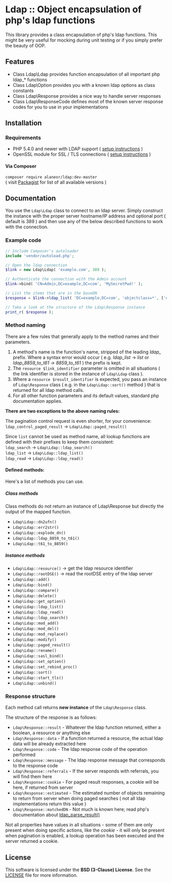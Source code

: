 # Ldap :: Object encapsulation of php's ldap functions

This library provides a class encapsulation of php's ldap functions. This might be very useful for mocking during unit testing or if you simply prefer the beauty of OOP.

## Features

 - Class Ldap\Ldap provides function encapsulation of all important php ldap_* functions
 - Class Ldap\Option provides you with a known ldap options as class constants
 - Class Ldap\Response provides a nice way to handle server responses
 - Class Ldap\ResponseCode defines most of the known server response codes for you to use in your implementations

## Installation

### Requirements

 - PHP 5.4.0 and newer with LDAP support ( [setup instructions](http://www.php.net/manual/en/ldap.installation.php) )
 - OpenSSL module for SSL / TLS connections ( [setup instructions](http://www.php.net/manual/en/openssl.installation.php) )

#### Via Composer

 `composer require alaneor/ldap:dev-master`<br>
( visit [Packagist](https://packagist.org/packages/alaneor/ldap) for list of all available versions )

## Documentation

You use the `Ldap\Ldap` class to connect to an ldap server. Simply construct the instance with the proper server hostname/IP address and optional port ( default is 389 ) and then use any of the below described functions to work with the connection.

### Example code
```php
// Include Composer's autoloader
include 'vendor/autoload.php';

// Open the ldap connection
$link = new Ldap\Ldap( 'example.com', 389 );

// Authenticate the connection with the Admin account
$link->bind( 'CN=Admin,DC=example,DC=com', 'MySecretPwd!' );

// List the items that are in the baseDN
$response = $link->ldap_list( 'DC=example,DC=com', 'objectclass=*', ['name', 'objectclass'] );

// Take a look at the structure of the Ldap\Response instance
print_r( $response );
```

### Method naming

There are a few rules that generally apply to the method names and their parameters.

1. A method's name is the function's name, stripped of the leading *ldap_* prefix. Where a syntax error would occur ( e.g. *ldap_list* -> *list* or *ldap_8859_to_t61* -> *8859_to_t61* ) the prefix is kept.
1. The `resource $link_identifier` parameter is omitted in all situations ( the link identifier is stored in the instance of `Ldap\Ldap` class ).
1. Where a `resource $result_identifier` is expected, you pass an instance of `Ldap\Response` class ( e.g. in the `Ldap\Ldap::sort()` method ) that is returned for all ldap method calls.
1. For all other function parameters and its default values, standard php documentation applies.

**There are two exceptions to the above naming rules:**

The pagination control request is even shorter, for your convenience:<br>
`ldap_control_paged_result` -> `Ldap\Ldap::paged_result()`

Since `list` cannot be used as method name, all lookup functions are defined with their prefixes to keep them consistent:<br>
`ldap_search` -> `Ldap\Ldap::ldap_search()`<br>
`ldap_list` -> `Ldap\Ldap::ldap_list()`<br>
`ldap_read` -> `Ldap\Ldap::ldap_read()`<br>

#### Defined methods:

Here's a list of methods you can use.

##### Class methods

Class methods do not return an instance of Ldap\Response but directly the output of the mapped function.

 - `Ldap\Ldap::dn2ufn()`
 - `Ldap\Ldap::err2str()`
 - `Ldap\Ldap::explode_dn()`
 - `Ldap\Ldap::ldap_8859_to_t61()`
 - `Ldap\Ldap::t61_to_8859()`

##### Instance methods

 - `Ldap\Ldap::resource()` -> get the ldap resource identifier
 - `Ldap\Ldap::rootDSE()` -> read the rootDSE entry of the ldap server
 - `Ldap\Ldap::add()`
 - `Ldap\Ldap::bind()`
 - `Ldap\Ldap::compare()`
 - `Ldap\Ldap::delete()`
 - `Ldap\Ldap::get_option()`
 - `Ldap\Ldap::ldap_list()`
 - `Ldap\Ldap::ldap_read()`
 - `Ldap\Ldap::ldap_search()`
 - `Ldap\Ldap::mod_add()`
 - `Ldap\Ldap::mod_del()`
 - `Ldap\Ldap::mod_replace()`
 - `Ldap\Ldap::modify()`
 - `Ldap\Ldap::paged_result()`
 - `Ldap\Ldap::rename()`
 - `Ldap\Ldap::sasl_bind()`
 - `Ldap\Ldap::set_option()`
 - `Ldap\Ldap::set_rebind_proc()`
 - `Ldap\Ldap::sort()`
 - `Ldap\Ldap::start_tls()`
 - `Ldap\Ldap::unbind()`

### Response structure

Each method call returns **new instance** of the `Ldap\Response` class.

The structure of the response is as follows:

 - `Ldap\Response::result` - Whatever the ldap function returned, either a boolean, a resource or anything else
 - `Ldap\Response::data` - If a function returned a resource, the actual ldap data will be already extracted here
 - `Ldap\Response::code` - The ldap response code of the operation performed
 - `Ldap\Response::message` - The ldap response message that corresponds to the response code
 - `Ldap\Response::referrals` - If the server responds with referrals, you will find them here
 - `Ldap\Response::cookie` - For paged result responses, a cookie will be here, if returned from server
 - `Ldap\Response::estimated` - The estimated number of objects remaining to return from server when doing paged searches ( not all ldap implementations return this value )
 - `Ldap\Response::matchedDN` - Not much is known here; read php's documentation about [ldap_parse_result()](http://www.php.net/manual/en/function.ldap-parse-result.php)

Not all properties have values in all situations - some of them are only present when doing specific actions, like the *cookie* - it will only be present when pagination is enabled, a lookup operation has been executed and the server returned a cookie.

## License

This software is licensed under the **BSD (3-Clause) License**.
See the [LICENSE](LICENSE) file for more information.

